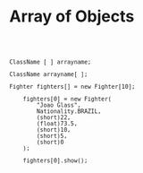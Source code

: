 # Array of Objects

<code>

    ClassName [ ] arrayname;

    ClassName arrayname[ ];

    Fighter fighters[] = new Fighter[10];

        fighters[0] = new Fighter(
            "Joao Glass", 
            Nationality.BRAZIL, 
            (short)22, 
            (float)73.5, 
            (short)10, 
            (short)5, 
            (short)0
        );

        fighters[0].show();

</code>